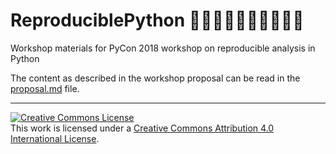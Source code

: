 # ReproduciblePython  🐍👩🏻‍💻👨🏾‍💻👩🏽‍💻

Workshop materials for PyCon 2018 workshop on reproducible analysis in Python

The content as described in the workshop proposal can be read in the [proposal.md](./proposal.md) file.



 ---
 <a rel="license" href="http://creativecommons.org/licenses/by/4.0/"><img alt="Creative Commons License" style="border-width:0" src="https://i.creativecommons.org/l/by/4.0/88x31.png" /></a><br />This work is licensed under a <a rel="license" href="http://creativecommons.org/licenses/by/4.0/">Creative Commons Attribution 4.0 International License</a>.
